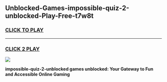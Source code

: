 
## Unblocked-Games-impossible-quiz-2-unblocked-Play-Free-t7w8t
<h3>
<a href="https://premium76.site?title=impossible-quiz-2-unblocked&ref=23A">CLICK TO PLAY</a></h3>
<hr>

<h3>
<a href="https://premium76.site?title=impossible-quiz-2-unblocked&ref=23A">CLICK 2 PLAY</a>
  
</h3>

<a href="https://premium76.site?title=impossible-quiz-2-unblocked&ref=23A"><img src="https://clearcache.store/games.png"></a>


**impossible-quiz-2-unblocked games unblocked: Your Gateway to Fun and Accessible Online Gaming**

